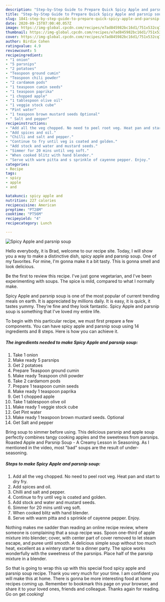```yaml
---
description: "Step-by-Step Guide to Prepare Quick Spicy Apple and parsnip soup"
title: "Step-by-Step Guide to Prepare Quick Spicy Apple and parsnip soup"
slug: 1841-step-by-step-guide-to-prepare-quick-spicy-apple-and-parsnip-soup
date: 2020-09-15T07:00:40.057Z
image: https://img-global.cpcdn.com/recipes/e7ad845982bc16d1/751x532cq70/spicy-apple-and-parsnip-soup-recipe-main-photo.jpg
thumbnail: https://img-global.cpcdn.com/recipes/e7ad845982bc16d1/751x532cq70/spicy-apple-and-parsnip-soup-recipe-main-photo.jpg
cover: https://img-global.cpcdn.com/recipes/e7ad845982bc16d1/751x532cq70/spicy-apple-and-parsnip-soup-recipe-main-photo.jpg
author: Birdie Cohen
ratingvalue: 4.9
reviewcount: 5
recipeingredient:
- "1 onion"
- "5 parsnips"
- "2 potatoes"
- "Teaspoon ground cumin"
- "Teaspoon chili powder"
- "2 cardamom pods"
- "1 teaspoon cumin seeds"
- "1 teaspoon paprika"
- "1 chopped apple"
- "1 tablespoon olive oil"
- "1 veggie stock cube"
- "Pint water"
- "1 teaspoon brown mustard seeds Optional"
- " Salt and pepper"
recipeinstructions:
- "Add all the veg chopped. No need to peel root veg. Heat pan and start to dry fry."
- "Add spices and oil."
- "Chilli and salt and pepper."
- "Continue to fry until veg is coated and golden."
- "Add stock and water and mustard seeds."
- "Simmer for 20 mins until veg soft."
- "When cooked blitz with hand blender."
- "Serve with warm pitta and s sprinkle of cayenne pepper. Enjoy."
categories:
- Recipe
tags:
- spicy
- apple
- and

katakunci: spicy apple and 
nutrition: 227 calories
recipecuisine: American
preptime: "PT28M"
cooktime: "PT56M"
recipeyield: "4"
recipecategory: Lunch

---
```



![Spicy Apple and parsnip soup](https://img-global.cpcdn.com/recipes/e7ad845982bc16d1/751x532cq70/spicy-apple-and-parsnip-soup-recipe-main-photo.jpg)

Hello everybody, it is Brad, welcome to our recipe site. Today, I will show you a way to make a distinctive dish, spicy apple and parsnip soup. One of my favorites. For mine, I'm gonna make it a bit tasty. This is gonna smell and look delicious.

Be the first to review this recipe. I&#39;ve just gone vegetarian, and I&#39;ve been experimenting with soups. The spice is mild, compared to what I normally make.

Spicy Apple and parsnip soup is one of the most popular of current trending meals on earth. It is appreciated by millions daily. It is easy, it is quick, it tastes yummy. They're fine and they look fantastic. Spicy Apple and parsnip soup is something that I've loved my entire life.


To begin with this particular recipe, we must first prepare a few components. You can have spicy apple and parsnip soup using 14 ingredients and 8 steps. Here is how you can achieve it.

<!--inarticleads1-->

##### The ingredients needed to make Spicy Apple and parsnip soup:

1. Take 1 onion
1. Make ready 5 parsnips
1. Get 2 potatoes
1. Prepare Teaspoon ground cumin
1. Make ready Teaspoon chili powder
1. Take 2 cardamom pods
1. Prepare 1 teaspoon cumin seeds
1. Make ready 1 teaspoon paprika
1. Get 1 chopped apple
1. Take 1 tablespoon olive oil
1. Make ready 1 veggie stock cube
1. Get Pint water
1. Make ready 1 teaspoon brown mustard seeds. Optional
1. Get  Salt and pepper


Bring soup to simmer before using. This delicious parsnip and apple soup perfectly combines tangy cooking apples and the sweetness from parsnips. Roasted Apple and Parsnip Soup - A Creamy Lesson in Seasoning. As I mentioned in the video, most &#34;bad&#34; soups are the result of under-seasoning. 

<!--inarticleads2-->

##### Steps to make Spicy Apple and parsnip soup:

1. Add all the veg chopped. No need to peel root veg. Heat pan and start to dry fry.
1. Add spices and oil.
1. Chilli and salt and pepper.
1. Continue to fry until veg is coated and golden.
1. Add stock and water and mustard seeds.
1. Simmer for 20 mins until veg soft.
1. When cooked blitz with hand blender.
1. Serve with warm pitta and s sprinkle of cayenne pepper. Enjoy.


Nothing makes me sadder than reading an online recipe review, where someone is complaining that a soup recipe was. Spoon one-third of apple mixture into blender; cover, with center part of cover removed to let steam escape, and puree until smooth. A delicious simple soup without too much heat, excellent as a wintery starter to a dinner party. The spice works wonderfully with the sweetness of the parsnips. Place half of the parsnip mixture in a blender. 

So that is going to wrap this up with this special food spicy apple and parsnip soup recipe. Thank you very much for your time. I am confident you will make this at home. There is gonna be more interesting food at home recipes coming up. Remember to bookmark this page on your browser, and share it to your loved ones, friends and colleague. Thanks again for reading. Go on get cooking!
